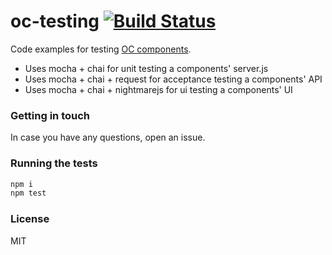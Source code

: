 oc-testing [![Build Status](https://secure.travis-ci.org/opentable/oc-testing.png?branch=master)](http://travis-ci.org/opentable/oc-testing)
==========

Code examples for testing [OC components](https://github.com/opentable/oc).

* Uses mocha + chai for unit testing a components' server.js
* Uses mocha + chai + request for acceptance testing a components' API
* Uses mocha + chai + nightmarejs for ui testing a components' UI

### Getting in touch

In case you have any questions, open an issue.

### Running the tests

```sh
npm i
npm test
```

### License
MIT